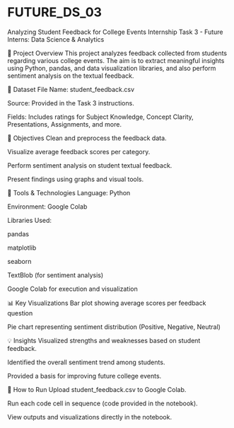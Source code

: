 # FUTURE_DS_03 
Analyzing Student Feedback for College Events
Internship Task 3 - Future Interns: Data Science & Analytics

📌 Project Overview
This project analyzes feedback collected from students regarding various college events. The aim is to extract meaningful insights using Python, pandas, and data visualization libraries, and also perform sentiment analysis on the textual feedback.

📁 Dataset
File Name: student_feedback.csv

Source: Provided in the Task 3 instructions.

Fields: Includes ratings for Subject Knowledge, Concept Clarity, Presentations, Assignments, and more.

🧠 Objectives
Clean and preprocess the feedback data.

Visualize average feedback scores per category.

Perform sentiment analysis on student textual feedback.

Present findings using graphs and visual tools.

🔧 Tools & Technologies
Language: Python

Environment: Google Colab

Libraries Used:

pandas

matplotlib

seaborn

TextBlob (for sentiment analysis)

Google Colab for execution and visualization

📊 Key Visualizations
Bar plot showing average scores per feedback question

Pie chart representing sentiment distribution (Positive, Negative, Neutral)

💡 Insights
Visualized strengths and weaknesses based on student feedback.

Identified the overall sentiment trend among students.

Provided a basis for improving future college events.

📂 How to Run
Upload student_feedback.csv to Google Colab.

Run each code cell in sequence (code provided in the notebook).

View outputs and visualizations directly in the notebook.

